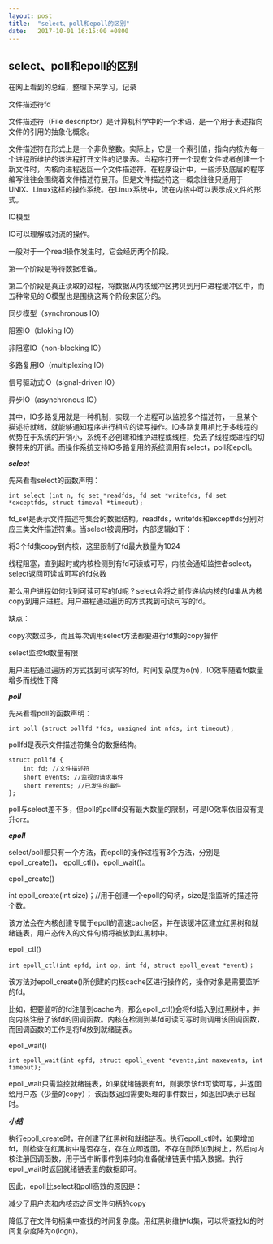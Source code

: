 ```yaml
---
layout: post
title:  "select、poll和epoll的区别"
date:   2017-10-01 16:15:00 +0800
---
```

**select、poll和epoll的区别**
--------------------

在网上看到的总结，整理下来学习，记录

文件描述符fd

文件描述符（File descriptor）是计算机科学中的一个术语，是一个用于表述指向文件的引用的抽象化概念。

文件描述符在形式上是一个非负整数。实际上，它是一个索引值，指向内核为每一个进程所维护的该进程打开文件的记录表。当程序打开一个现有文件或者创建一个新文件时，内核向进程返回一个文件描述符。在程序设计中，一些涉及底层的程序编写往往会围绕着文件描述符展开。但是文件描述符这一概念往往只适用于UNIX、Linux这样的操作系统。在Linux系统中，流在内核中可以表示成文件的形式。

IO模型

IO可以理解成对流的操作。

一般对于一个read操作发生时，它会经历两个阶段。

第一个阶段是等待数据准备。

第二个阶段是真正读取的过程，将数据从内核缓冲区拷贝到用户进程缓冲区中，而五种常见的IO模型也是围绕这两个阶段来区分的。

同步模型（synchronous IO）

阻塞IO（bloking IO）

非阻塞IO（non-blocking IO）

多路复用IO（multiplexing IO）

信号驱动式IO（signal-driven IO）

异步IO（asynchronous IO）

其中，IO多路复用就是一种机制，实现一个进程可以监视多个描述符，一旦某个描述符就绪，就能够通知程序进行相应的读写操作。IO多路复用相比于多线程的优势在于系统的开销小，系统不必创建和维护进程或线程，免去了线程或进程的切换带来的开销。而操作系统支持IO多路复用的系统调用有select，poll和epoll。

***select***

先来看看select的函数声明：

```
int select (int n, fd_set *readfds, fd_set *writefds, fd_set *exceptfds, struct timeval *timeout);
```

fd_set是表示文件描述符集合的数据结构。readfds，writefds和exceptfds分别对应三类文件描述符集。当select被调用时，内部逻辑如下：

将3个fd集copy到内核，这里限制了fd最大数量为1024

线程阻塞，直到超时或内核检测到有fd可读或可写，内核会通知监控者select，select返回可读或可写的fd总数

那么用户进程如何找到可读可写的fd呢？select会将之前传递给内核的fd集从内核copy到用户进程。用户进程通过遍历的方式找到可读可写的fd。

缺点：

copy次数过多，而且每次调用select方法都要进行fd集的copy操作

select监控fd数量有限

用户进程通过遍历的方式找到可读写的fd，时间复杂度为o(n)，IO效率随着fd数量增多而线性下降

***poll***

先来看看poll的函数声明：
```
int poll (struct pollfd *fds, unsigned int nfds, int timeout);
```
pollfd是表示文件描述符集合的数据结构。
```
struct pollfd {
    int fd; //文件描述符
    short events; //监视的请求事件
    short revents; //已发生的事件
};
```
poll与select差不多，但poll的pollfd没有最大数量的限制，可是IO效率依旧没有提升orz。

***epoll***

select/poll都只有一个方法，而epoll的操作过程有3个方法，分别是epoll_create()， epoll_ctl()，epoll_wait()。

epoll_create()

int epoll_create(int size)；//用于创建一个epoll的句柄，size是指监听的描述符个数。

该方法会在内核创建专属于epoll的高速cache区，并在该缓冲区建立红黑树和就绪链表，用户态传入的文件句柄将被放到红黑树中。

epoll_ctl()
```
int epoll_ctl(int epfd, int op, int fd, struct epoll_event *event)；
```
该方法对epoll_create()所创建的内核cache区进行操作的，操作对象是需要监听的fd。

比如，把要监听的fd注册到cache内，那么epoll_ctl()会将fd插入到红黑树中，并向内核注册了该fd的回调函数。内核在检测到某fd可读可写时则调用该回调函数，而回调函数的工作是将fd放到就绪链表。

epoll_wait()
```
int epoll_wait(int epfd, struct epoll_event *events,int maxevents, int timeout);  
```
epoll_wait只需监控就绪链表，如果就绪链表有fd，则表示该fd可读可写，并返回给用户态（少量的copy）；
该函数返回需要处理的事件数目，如返回0表示已超时。

***小结***

执行epoll_create时，在创建了红黑树和就绪链表。执行epoll_ctl时，如果增加fd，则检查在红黑树中是否存在，存在立即返回，不存在则添加到树上，然后向内核注册回调函数，用于当中断事件到来时向准备就绪链表中插入数据。执行epoll_wait时返回就绪链表里的数据即可。

因此，epoll比select和poll高效的原因是：

减少了用户态和内核态之间文件句柄的copy

降低了在文件句柄集中查找的时间复杂度。用红黑树维护fd集，可以将查找fd的时间复杂度降为o(logn)。

